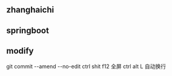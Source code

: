 ## zhanghaichi
## springboot
## modify

git commit --amend --no-edit
ctrl shit f12 全屏
ctrl alt L 自动换行